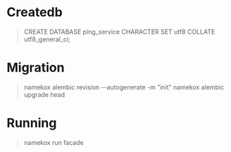 # Createdb
> CREATE DATABASE ping_service CHARACTER SET utf8 COLLATE utf8_general_ci;

# Migration
> namekox alembic revision --autogenerate -m "init"
> namekox alembic upgrade head

# Running
> namekox run facade
